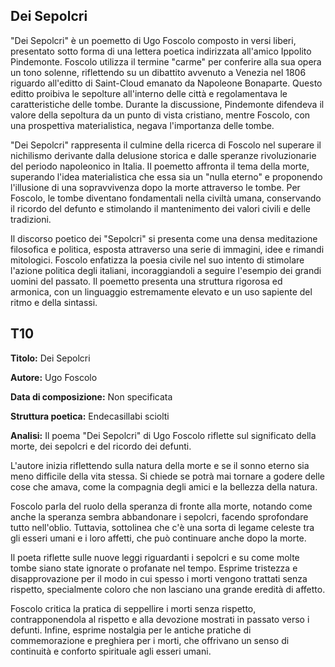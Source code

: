 ## Dei Sepolcri
"Dei Sepolcri" è un poemetto di Ugo Foscolo composto in versi liberi, presentato sotto forma di una lettera poetica indirizzata all'amico Ippolito Pindemonte. Foscolo utilizza il termine "carme" per conferire alla sua opera un tono solenne, riflettendo su un dibattito avvenuto a Venezia nel 1806 riguardo all'editto di Saint-Cloud emanato da Napoleone Bonaparte. Questo editto proibiva le sepolture all'interno delle città e regolamentava le caratteristiche delle tombe. Durante la discussione, Pindemonte difendeva il valore della sepoltura da un punto di vista cristiano, mentre Foscolo, con una prospettiva materialistica, negava l'importanza delle tombe.

"Dei Sepolcri" rappresenta il culmine della ricerca di Foscolo nel superare il nichilismo derivante dalla delusione storica e dalle speranze rivoluzionarie del periodo napoleonico in Italia. Il poemetto affronta il tema della morte, superando l'idea materialistica che essa sia un "nulla eterno" e proponendo l'illusione di una sopravvivenza dopo la morte attraverso le tombe. Per Foscolo, le tombe diventano fondamentali nella civiltà umana, conservando il ricordo del defunto e stimolando il mantenimento dei valori civili e delle tradizioni.

Il discorso poetico dei "Sepolcri" si presenta come una densa meditazione filosofica e politica, esposta attraverso una serie di immagini, idee e rimandi mitologici. Foscolo enfatizza la poesia civile nel suo intento di stimolare l'azione politica degli italiani, incoraggiandoli a seguire l'esempio dei grandi uomini del passato. Il poemetto presenta una struttura rigorosa ed armonica, con un linguaggio estremamente elevato e un uso sapiente del ritmo e della sintassi.

## T10
**Titolo:** Dei Sepolcri

**Autore:** Ugo Foscolo

**Data di composizione:** Non specificata

**Struttura poetica:** Endecasillabi sciolti

**Analisi:**
Il poema "Dei Sepolcri" di Ugo Foscolo riflette sul significato della morte, dei sepolcri e del ricordo dei defunti.

L'autore inizia riflettendo sulla natura della morte e se il sonno eterno sia meno difficile della vita stessa. Si chiede se potrà mai tornare a godere delle cose che amava, come la compagnia degli amici e la bellezza della natura.

Foscolo parla del ruolo della speranza di fronte alla morte, notando come anche la speranza sembra abbandonare i sepolcri, facendo sprofondare tutto nell'oblio. Tuttavia, sottolinea che c'è una sorta di legame celeste tra gli esseri umani e i loro affetti, che può continuare anche dopo la morte.

Il poeta riflette sulle nuove leggi riguardanti i sepolcri e su come molte tombe siano state ignorate o profanate nel tempo. Esprime tristezza e disapprovazione per il modo in cui spesso i morti vengono trattati senza rispetto, specialmente coloro che non lasciano una grande eredità di affetto.

Foscolo critica la pratica di seppellire i morti senza rispetto, contrapponendola al rispetto e alla devozione mostrati in passato verso i defunti. Infine, esprime nostalgia per le antiche pratiche di commemorazione e preghiera per i morti, che offrivano un senso di continuità e conforto spirituale agli esseri umani.